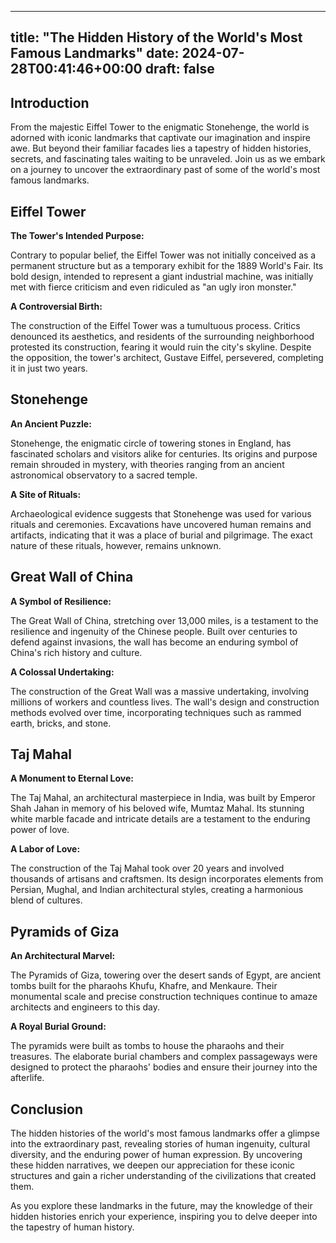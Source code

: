 
---
title: "The Hidden History of the World's Most Famous Landmarks"
date: 2024-07-28T00:41:46+00:00
draft: false
---

## Introduction

From the majestic Eiffel Tower to the enigmatic Stonehenge, the world is adorned with iconic landmarks that captivate our imagination and inspire awe. But beyond their familiar facades lies a tapestry of hidden histories, secrets, and fascinating tales waiting to be unraveled. Join us as we embark on a journey to uncover the extraordinary past of some of the world's most famous landmarks.

## Eiffel Tower

**The Tower's Intended Purpose:**

Contrary to popular belief, the Eiffel Tower was not initially conceived as a permanent structure but as a temporary exhibit for the 1889 World's Fair. Its bold design, intended to represent a giant industrial machine, was initially met with fierce criticism and even ridiculed as "an ugly iron monster."

**A Controversial Birth:**

The construction of the Eiffel Tower was a tumultuous process. Critics denounced its aesthetics, and residents of the surrounding neighborhood protested its construction, fearing it would ruin the city's skyline. Despite the opposition, the tower's architect, Gustave Eiffel, persevered, completing it in just two years.

## Stonehenge

**An Ancient Puzzle:**

Stonehenge, the enigmatic circle of towering stones in England, has fascinated scholars and visitors alike for centuries. Its origins and purpose remain shrouded in mystery, with theories ranging from an ancient astronomical observatory to a sacred temple.

**A Site of Rituals:**

Archaeological evidence suggests that Stonehenge was used for various rituals and ceremonies. Excavations have uncovered human remains and artifacts, indicating that it was a place of burial and pilgrimage. The exact nature of these rituals, however, remains unknown.

## Great Wall of China

**A Symbol of Resilience:**

The Great Wall of China, stretching over 13,000 miles, is a testament to the resilience and ingenuity of the Chinese people. Built over centuries to defend against invasions, the wall has become an enduring symbol of China's rich history and culture.

**A Colossal Undertaking:**

The construction of the Great Wall was a massive undertaking, involving millions of workers and countless lives. The wall's design and construction methods evolved over time, incorporating techniques such as rammed earth, bricks, and stone.

## Taj Mahal

**A Monument to Eternal Love:**

The Taj Mahal, an architectural masterpiece in India, was built by Emperor Shah Jahan in memory of his beloved wife, Mumtaz Mahal. Its stunning white marble facade and intricate details are a testament to the enduring power of love.

**A Labor of Love:**

The construction of the Taj Mahal took over 20 years and involved thousands of artisans and craftsmen. Its design incorporates elements from Persian, Mughal, and Indian architectural styles, creating a harmonious blend of cultures.

## Pyramids of Giza

**An Architectural Marvel:**

The Pyramids of Giza, towering over the desert sands of Egypt, are ancient tombs built for the pharaohs Khufu, Khafre, and Menkaure. Their monumental scale and precise construction techniques continue to amaze architects and engineers to this day.

**A Royal Burial Ground:**

The pyramids were built as tombs to house the pharaohs and their treasures. The elaborate burial chambers and complex passageways were designed to protect the pharaohs' bodies and ensure their journey into the afterlife.

## Conclusion

The hidden histories of the world's most famous landmarks offer a glimpse into the extraordinary past, revealing stories of human ingenuity, cultural diversity, and the enduring power of human expression. By uncovering these hidden narratives, we deepen our appreciation for these iconic structures and gain a richer understanding of the civilizations that created them.

As you explore these landmarks in the future, may the knowledge of their hidden histories enrich your experience, inspiring you to delve deeper into the tapestry of human history.